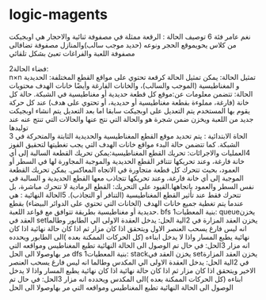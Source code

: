 # logic-magents
نغم عامر   فئة 6
توصيف الحالة :
الرقعة ممثلة في مصفوفة ثنائية والاحجار هي اوبجيكت من كلاس يحويموقع الحجر ونوعه (حديد موجب سالب)والمنازل مصفوفة تضافالى مصفوفة اللعبة والفراغات تعبئ بشكل تلقائي 

2فضاء الحالة:   
 n×n تمثيل الحالة: يمكن  تمثيل الحالة كرقعة 
 تحتوي على مواقع القطع المختلفة: الحديدية و  المغناطيسية (الموجب والسالب)، والخانات الفارغة وأيضًا خانات الهدف
محتويات الحالة: تتضمن معلومات عن:موقع كل قطعة حديدية أو مغناطيسية في الشبكة.
حالة كل خانة (فارغة، مملوءة بقطعة مغناطيسية أو حديدية، أو تحتوي على هدف)
عند كل حركة يقوم بها المستخدم يتم التعديل على اوبجيكت سابقا اما بعد التعديل يتم انشاء اوبجيكت جديد من اللعبة ويخزن ضمن شجرة    هو والحالة التي نتج عنها والحالات التي تنتج عنه عند توليدها     
3 الحاة الابتدائية :
يتم تحديد موقع القطع المغناطيسية والحديدية الثابتة والمتحركة في الشبكة. كما تتضمن حالة البدء مواقع خانات الهدف التي يجب تغطيتها لتحقيق الفوز
4العمليات والاجرائات:
تحريك القطع المغناطيسية:يمكن تحريك القطعة السالبة إلى أي خانة فارغة، وعند تحريكها تتنافر القطع الحديدية والموجبة  المجاورة لها في السطر أو العمود، بحيث تتحرك كل قطعة متجاورة في الاتجاه المعاكس.
يمكن تحريك القطعة الموجبة إلى أي خانة فارغة، وعند تحريكها تتجاذب معها القطع الحديدية و السالبة  في نفس السطر والعمود باتجاهها.القيود على التحريك: القطع الرمادية لا تتحرك مباشرة، بل تتحرك فقط عند تأثير القطع المغناطيسية (التنافر أو التجاذب).
5الحالة النهائية :
هي عندما يتم تغطية جميع خانات الهدف (الخانات التي تحتوي على الدوائر البيضاء) بقطع حديدية أو مغناطيسية بطريقة تتوافق مع قواعد اللعبة.
bfs
1بنية المعطيات:
queueيخزن العقد في
setيخزن العقد المزارة في 
2الية الحل:
يدخل العقدة الاولى الي الطابور وطالما انه ليس فارغ يسحب العنصر الاول ويتحقق اذا كان مزار ثم اذا كان حالة نهائية اذا كان نهائية يطبع المسار واذا لا يدخل ابناءه (كل الحركات الممكنة بعده )الى الطابور ويحدده انه مزار 
3الحل:
في حال تم الوصول الى الحالة النهائية تطبع المغناطيس ومواقعه التي مر بهاوصولا الى الحل 
dfs
1بنية المعطيات:
stackيخزن العقد في
setيخزن العقد المزارة في 
2الية الحل:
يدخل العقدة الاولى الي المكدس وطالما انه ليس فارغ يسحب العنصر الاخير ويتحقق اذا كان مزار ثم اذا كان حالة نهائية اذا كان نهائية يطبع المسار واذا لا يدخل ابناءه (كل الحركات الممكنة بعده )الى المكدس ويحدده انه مزار 
3الحل:
في حال تم الوصول الى الحالة النهائية تطبع المغناطيس ومواقعه التي مر بهاوصولا الى الحل 
